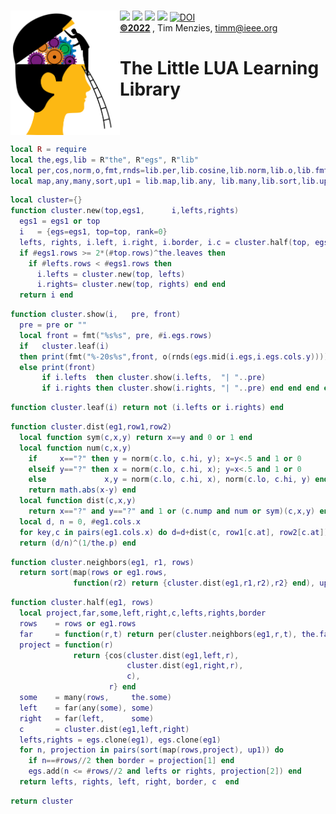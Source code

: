 <a name=top>&nbsp;<br>
<img align=left width=175 src="/docs/head.png"> <img 
src="https://img.shields.io/badge/purpose-se,ai-informational?style=flat&logo=hyper&logoColor=white&color=red"> <img 
src="https://img.shields.io/badge/language-lua-informational?style=flat&logo=lua&logoColor=white&color=yellow"> <img 
src="https://img.shields.io/badge/platform-osx,linux-informational?style=flat&logo=linux&logoColor=white&color=orange"> <a
href="https://github.com/timm/l5/actions/workflows/tests.yml"><img src="https://github.com/timm/l5/actions/workflows/tests.yml/badge.svg"></a> <a 
href="https://zenodo.org/badge/latestdoi/206205826"> <img src="https://zenodo.org/badge/206205826.svg" alt="DOI"></a><br>
<b> <a href="https://github.com/timm/l5/blob/master/LICENSE.md">&copy;2022</a> </b>, Tim Menzies, <timm@ieee.org>
<h1>The Little LUA Learning Library</h1><br clear=all>



```lua
local R = require
local the,egs,lib = R"the", R"egs", R"lib"
local per,cos,norm,o,fmt,rnds=lib.per,lib.cosine,lib.norm,lib.o,lib.fmt,lib.rnds
local map,any,many,sort,up1 = lib.map,lib.any, lib.many,lib.sort,lib.up1
```



```lua
local cluster={}
function cluster.new(top,egs1,      i,lefts,rights)
  egs1 = egs1 or top
  i   = {egs=egs1, top=top, rank=0}
  lefts, rights, i.left, i.right, i.border, i.c = cluster.half(top, egs1.rows)
  if #egs1.rows >= 2*(#top.rows)^the.leaves then
    if #lefts.rows < #egs1.rows then
      i.lefts = cluster.new(top, lefts)
      i.rights= cluster.new(top, rights) end end
  return i end
```



```lua
function cluster.show(i,   pre, front)
  pre = pre or ""
  local front = fmt("%s%s", pre, #i.egs.rows)
  if   cluster.leaf(i) 
  then print(fmt("%-20s%s",front, o(rnds(egs.mid(i.egs,i.egs.cols.y)))))
  else print(front)
       if i.lefts  then cluster.show(i.lefts,  "| "..pre)
       if i.rights then cluster.show(i.rights, "| "..pre) end end end end
```



```lua
function cluster.leaf(i) return not (i.lefts or i.rights) end
```



```lua
function cluster.dist(eg1,row1,row2)
  local function sym(c,x,y) return x==y and 0 or 1 end
  local function num(c,x,y)
    if     x=="?" then y = norm(c.lo, c.hi, y); x=y<.5 and 1 or 0 
    elseif y=="?" then x = norm(c.lo, c.hi, x); y=x<.5 and 1 or 0
    else             x,y = norm(c.lo, c.hi, x), norm(c.lo, c.hi, y) end
    return math.abs(x-y) end
  local function dist(c,x,y)
    return x=="?" and y=="?" and 1 or (c.nump and num or sym)(c,x,y) end
  local d, n = 0, #eg1.cols.x
  for key,c in pairs(eg1.cols.x) do d=d+dist(c, row1[c.at], row2[c.at])^the.p end 
  return (d/n)^(1/the.p) end
```



```lua
function cluster.neighbors(eg1, r1, rows)
  return sort(map(rows or eg1.rows,
              function(r2) return {cluster.dist(eg1,r1,r2),r2} end), up1) end
```



```lua
function cluster.half(eg1, rows)
  local project,far,some,left,right,c,lefts,rights,border
  rows    = rows or eg1.rows
  far     = function(r,t) return per(cluster.neighbors(eg1,r,t), the.far)[2] end
  project = function(r)   
              return {cos(cluster.dist(eg1,left,r), 
                          cluster.dist(eg1,right,r),
                          c),
                      r} end
  some    = many(rows,     the.some)
  left    = far(any(some), some)
  right   = far(left,      some)
  c       = cluster.dist(eg1,left,right)
  lefts,rights = egs.clone(eg1), egs.clone(eg1)
  for n, projection in pairs(sort(map(rows,project), up1)) do
    if n==#rows//2 then border = projection[1] end
    egs.add(n <= #rows//2 and lefts or rights, projection[2]) end
  return lefts, rights, left, right, border, c  end
```



```lua
return cluster
